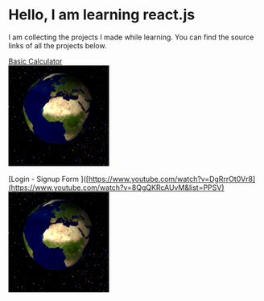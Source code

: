 # Hello, I am learning react.js 

I am collecting the projects I made while learning. You can find the source links of all the projects below.

[Basic Calculator ](https://www.youtube.com/watch?v=DgRrrOt0Vr8)  
![](https://github.com/hasandursunx/simple-react-projects/blob/main/gifs/earth.gif)


[Login - Signup Form ]([https://www.youtube.com/watch?v=DgRrrOt0Vr8](https://www.youtube.com/watch?v=8QgQKRcAUvM&list=PPSV)  
![](https://github.com/hasandursunx/simple-react-projects/blob/main/gifs/earth.gif)


